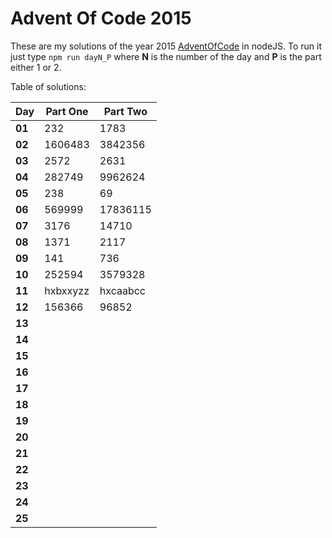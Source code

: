 # Advent Of Code 2015
These are my solutions of the year 2015 [AdventOfCode](https://adventofcode.com/2015) in nodeJS.
To run it just type `npm run dayN_P` where **N** is the number of the day and **P** is the part either 1 or 2.

Table of solutions:

| Day    | Part One | Part Two |
|--------|----------|----------|
| **01** | 232      | 1783     |
| **02** | 1606483  | 3842356  |
| **03** | 2572     | 2631     |
| **04** | 282749   | 9962624  |
| **05** | 238      | 69       |
| **06** | 569999   | 17836115 |
| **07** | 3176     | 14710    |
| **08** | 1371     | 2117     |
| **09** | 141      | 736      |
| **10** | 252594   | 3579328  |
| **11** | hxbxxyzz | hxcaabcc |
| **12** | 156366   | 96852    |
| **13** |          |          |
| **14** |          |          |
| **15** |          |          |
| **16** |          |          |
| **17** |          |          |
| **18** |          |          |
| **19** |          |          |
| **20** |          |          |
| **21** |          |          |
| **22** |          |          |
| **23** |          |          |
| **24** |          |          |
| **25** |          |          |
